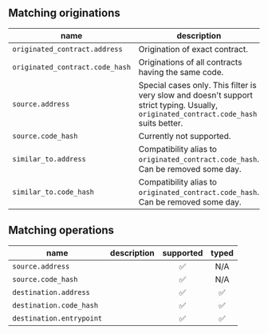 ## Matching originations

| name                            | description                                                                                                                            | supported | typed |
| ------------------------------- | -------------------------------------------------------------------------------------------------------------------------------------- |:---------:|:-----:|
| `originated_contract.address`   | Origination of exact contract.                                                                                                         |     ✅     |   ✅   |
| `originated_contract.code_hash` | Originations of all contracts having the same code.                                                                                    |     ✅     |   ✅   |
| `source.address`                | Special cases only. This filter is very slow and doesn't support strict typing. Usually, `originated_contract.code_hash` suits better. |     ⚠     |   ❌   |
| `source.code_hash`              | Currently not supported.                                                                                                               |     ❌     |   ❌   |
| `similar_to.address`            | Compatibility alias to `originated_contract.code_hash`. Can be removed some day.                                                       |     ➡️    |   ➡️  |
| `similar_to.code_hash`          | Compatibility alias to `originated_contract.code_hash`. Can be removed some day.                                                       |     ➡️    |   ➡️  |

## Matching operations

| name                     | description | supported | typed |
| ------------------------ | ----------- |:---------:|:-----:|
| `source.address`         |             |     ✅     |  N/A  |
| `source.code_hash`       |             |     ✅     |  N/A  |
| `destination.address`    |             |     ✅     |   ✅   |
| `destination.code_hash`  |             |     ✅     |   ✅   |
| `destination.entrypoint` |             |     ✅     |   ✅   |

